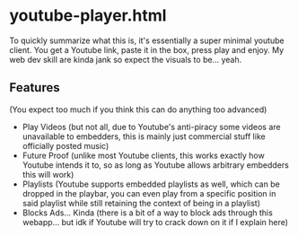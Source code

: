 # youtube-player.html

To quickly summarize what this is, it's essentially a super minimal youtube client. You get a Youtube link, paste it in the box, press play and enjoy.
My web dev skill are kinda jank so expect the visuals to be... yeah.

## Features

(You expect too much if you think this can do anything too advanced)
- Play Videos (but not all, due to Youtube's anti-piracy some videos are unavailable to embedders, this is mainly just commercial stuff like officially posted music)
- Future Proof (unlike most Youtube clients, this works exactly how Youtube intends it to, so as long as Youtube allows arbitrary embedders this will work)
- Playlists (Youtube supports embedded playlists as well, which can be dropped in the playbar, you can even play from a specific position in said playlist while still retaining the context of being in a playlist)
- Blocks Ads... Kinda (there is a bit of a way to block ads through this webapp... but idk if Youtube will try to crack down on it if I explain here)

